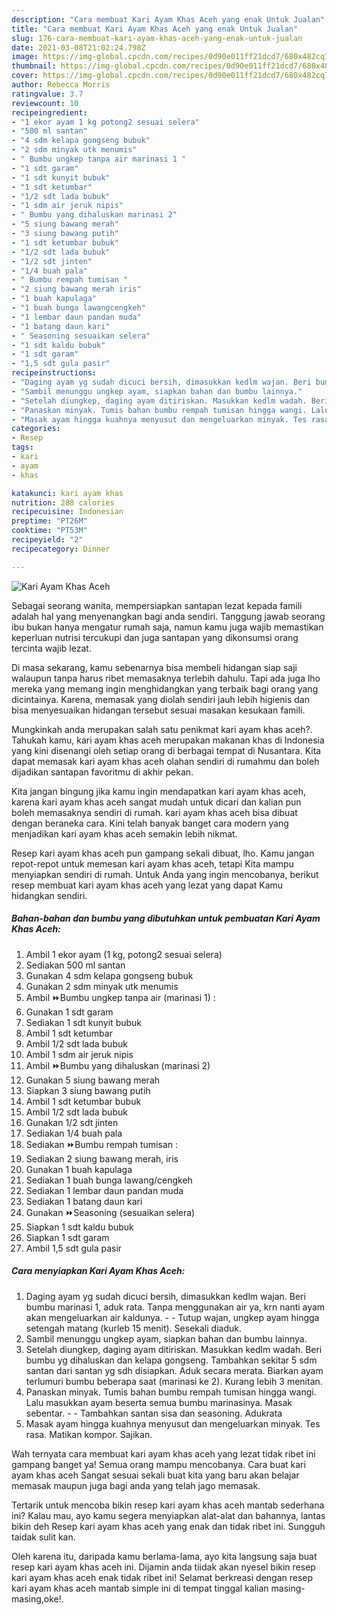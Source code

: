 ```yaml
---
description: "Cara membuat Kari Ayam Khas Aceh yang enak Untuk Jualan"
title: "Cara membuat Kari Ayam Khas Aceh yang enak Untuk Jualan"
slug: 176-cara-membuat-kari-ayam-khas-aceh-yang-enak-untuk-jualan
date: 2021-03-08T21:02:24.798Z
image: https://img-global.cpcdn.com/recipes/0d90e011ff21dcd7/680x482cq70/kari-ayam-khas-aceh-foto-resep-utama.jpg
thumbnail: https://img-global.cpcdn.com/recipes/0d90e011ff21dcd7/680x482cq70/kari-ayam-khas-aceh-foto-resep-utama.jpg
cover: https://img-global.cpcdn.com/recipes/0d90e011ff21dcd7/680x482cq70/kari-ayam-khas-aceh-foto-resep-utama.jpg
author: Rebecca Morris
ratingvalue: 3.7
reviewcount: 10
recipeingredient:
- "1 ekor ayam 1 kg potong2 sesuai selera"
- "500 ml santan"
- "4 sdm kelapa gongseng bubuk"
- "2 sdm minyak utk menumis"
- " Bumbu ungkep tanpa air marinasi 1 "
- "1 sdt garam"
- "1 sdt kunyit bubuk"
- "1 sdt ketumbar"
- "1/2 sdt lada bubuk"
- "1 sdm air jeruk nipis"
- " Bumbu yang dihaluskan marinasi 2"
- "5 siung bawang merah"
- "3 siung bawang putih"
- "1 sdt ketumbar bubuk"
- "1/2 sdt lada bubuk"
- "1/2 sdt jinten"
- "1/4 buah pala"
- " Bumbu rempah tumisan "
- "2 siung bawang merah iris"
- "1 buah kapulaga"
- "1 buah bunga lawangcengkeh"
- "1 lembar daun pandan muda"
- "1 batang daun kari"
- " Seasoning sesuaikan selera"
- "1 sdt kaldu bubuk"
- "1 sdt garam"
- "1,5 sdt gula pasir"
recipeinstructions:
- "Daging ayam yg sudah dicuci bersih, dimasukkan kedlm wajan. Beri bumbu marinasi 1, aduk rata. Tanpa menggunakan air ya, krn nanti ayam akan mengeluarkan air kaldunya.  Tutup wajan, ungkep ayam hingga setengah matang (kurleb 15 menit). Sesekali diaduk."
- "Sambil menunggu ungkep ayam, siapkan bahan dan bumbu lainnya."
- "Setelah diungkep, daging ayam ditiriskan. Masukkan kedlm wadah. Beri bumbu yg dihaluskan dan kelapa gongseng. Tambahkan sekitar 5 sdm santan dari santan yg sdh disiapkan. Aduk secara merata. Biarkan ayam terlumuri bumbu beberapa saat (marinasi ke 2). Kurang lebih 3 menitan."
- "Panaskan minyak. Tumis bahan bumbu rempah tumisan hingga wangi. Lalu masukkan ayam beserta semua bumbu marinasinya. Masak sebentar.   Tambahkan santan sisa dan seasoning. Adukrata"
- "Masak ayam hingga kuahnya menyusut dan mengeluarkan minyak. Tes rasa. Matikan kompor. Sajikan."
categories:
- Resep
tags:
- kari
- ayam
- khas

katakunci: kari ayam khas 
nutrition: 288 calories
recipecuisine: Indonesian
preptime: "PT26M"
cooktime: "PT53M"
recipeyield: "2"
recipecategory: Dinner

---
```



![Kari Ayam Khas Aceh](https://img-global.cpcdn.com/recipes/0d90e011ff21dcd7/680x482cq70/kari-ayam-khas-aceh-foto-resep-utama.jpg)

Sebagai seorang wanita, mempersiapkan santapan lezat kepada famili adalah hal yang menyenangkan bagi anda sendiri. Tanggung jawab seorang ibu bukan hanya mengatur rumah saja, namun kamu juga wajib memastikan keperluan nutrisi tercukupi dan juga santapan yang dikonsumsi orang tercinta wajib lezat.

Di masa  sekarang, kamu sebenarnya bisa membeli hidangan siap saji walaupun tanpa harus ribet memasaknya terlebih dahulu. Tapi ada juga lho mereka yang memang ingin menghidangkan yang terbaik bagi orang yang dicintainya. Karena, memasak yang diolah sendiri jauh lebih higienis dan bisa menyesuaikan hidangan tersebut sesuai masakan kesukaan famili. 



Mungkinkah anda merupakan salah satu penikmat kari ayam khas aceh?. Tahukah kamu, kari ayam khas aceh merupakan makanan khas di Indonesia yang kini disenangi oleh setiap orang di berbagai tempat di Nusantara. Kita dapat memasak kari ayam khas aceh olahan sendiri di rumahmu dan boleh dijadikan santapan favoritmu di akhir pekan.

Kita jangan bingung jika kamu ingin mendapatkan kari ayam khas aceh, karena kari ayam khas aceh sangat mudah untuk dicari dan kalian pun boleh memasaknya sendiri di rumah. kari ayam khas aceh bisa dibuat dengan beraneka cara. Kini telah banyak banget cara modern yang menjadikan kari ayam khas aceh semakin lebih nikmat.

Resep kari ayam khas aceh pun gampang sekali dibuat, lho. Kamu jangan repot-repot untuk memesan kari ayam khas aceh, tetapi Kita mampu menyiapkan sendiri di rumah. Untuk Anda yang ingin mencobanya, berikut resep membuat kari ayam khas aceh yang lezat yang dapat Kamu hidangkan sendiri.

<!--inarticleads1-->

##### Bahan-bahan dan bumbu yang dibutuhkan untuk pembuatan Kari Ayam Khas Aceh:

1. Ambil 1 ekor ayam (1 kg, potong2 sesuai selera)
1. Sediakan 500 ml santan
1. Gunakan 4 sdm kelapa gongseng bubuk
1. Gunakan 2 sdm minyak utk menumis
1. Ambil  ⏩Bumbu ungkep tanpa air (marinasi 1) :
1. Gunakan 1 sdt garam
1. Sediakan 1 sdt kunyit bubuk
1. Ambil 1 sdt ketumbar
1. Ambil 1/2 sdt lada bubuk
1. Ambil 1 sdm air jeruk nipis
1. Ambil  ⏩Bumbu yang dihaluskan (marinasi 2)
1. Gunakan 5 siung bawang merah
1. Siapkan 3 siung bawang putih
1. Ambil 1 sdt ketumbar bubuk
1. Ambil 1/2 sdt lada bubuk
1. Gunakan 1/2 sdt jinten
1. Sediakan 1/4 buah pala
1. Sediakan  ⏩Bumbu rempah tumisan :
1. Sediakan 2 siung bawang merah, iris
1. Gunakan 1 buah kapulaga
1. Sediakan 1 buah bunga lawang/cengkeh
1. Sediakan 1 lembar daun pandan muda
1. Sediakan 1 batang daun kari
1. Gunakan  ⏩Seasoning (sesuaikan selera)
1. Siapkan 1 sdt kaldu bubuk
1. Siapkan 1 sdt garam
1. Ambil 1,5 sdt gula pasir




<!--inarticleads2-->

##### Cara menyiapkan Kari Ayam Khas Aceh:

1. Daging ayam yg sudah dicuci bersih, dimasukkan kedlm wajan. Beri bumbu marinasi 1, aduk rata. Tanpa menggunakan air ya, krn nanti ayam akan mengeluarkan air kaldunya. -  - Tutup wajan, ungkep ayam hingga setengah matang (kurleb 15 menit). Sesekali diaduk.
1. Sambil menunggu ungkep ayam, siapkan bahan dan bumbu lainnya.
1. Setelah diungkep, daging ayam ditiriskan. Masukkan kedlm wadah. Beri bumbu yg dihaluskan dan kelapa gongseng. Tambahkan sekitar 5 sdm santan dari santan yg sdh disiapkan. Aduk secara merata. Biarkan ayam terlumuri bumbu beberapa saat (marinasi ke 2). Kurang lebih 3 menitan.
1. Panaskan minyak. Tumis bahan bumbu rempah tumisan hingga wangi. Lalu masukkan ayam beserta semua bumbu marinasinya. Masak sebentar.  -  - Tambahkan santan sisa dan seasoning. Adukrata
1. Masak ayam hingga kuahnya menyusut dan mengeluarkan minyak. Tes rasa. Matikan kompor. Sajikan.




Wah ternyata cara membuat kari ayam khas aceh yang lezat tidak ribet ini gampang banget ya! Semua orang mampu mencobanya. Cara buat kari ayam khas aceh Sangat sesuai sekali buat kita yang baru akan belajar memasak maupun juga bagi anda yang telah jago memasak.

Tertarik untuk mencoba bikin resep kari ayam khas aceh mantab sederhana ini? Kalau mau, ayo kamu segera menyiapkan alat-alat dan bahannya, lantas bikin deh Resep kari ayam khas aceh yang enak dan tidak ribet ini. Sungguh taidak sulit kan. 

Oleh karena itu, daripada kamu berlama-lama, ayo kita langsung saja buat resep kari ayam khas aceh ini. Dijamin anda tiidak akan nyesel bikin resep kari ayam khas aceh enak tidak ribet ini! Selamat berkreasi dengan resep kari ayam khas aceh mantab simple ini di tempat tinggal kalian masing-masing,oke!.

